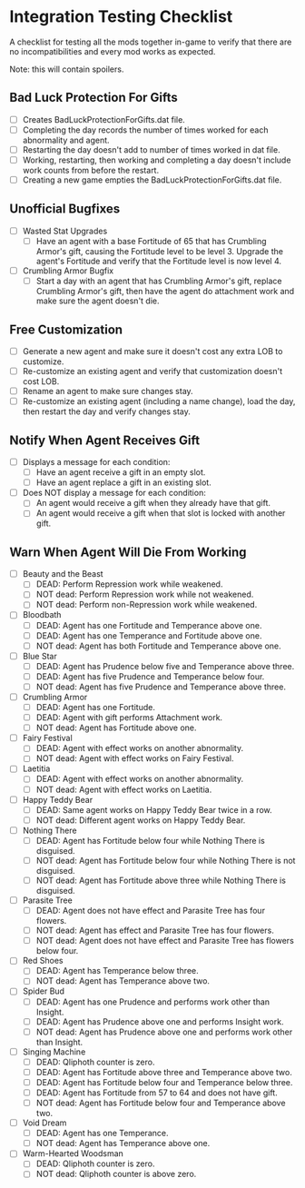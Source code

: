 # Integration Testing Checklist

A checklist for testing all the mods together in-game to verify that there are no incompatibilities and every mod works
as expected.

Note: this will contain spoilers.

## Bad Luck Protection For Gifts

- [ ] Creates BadLuckProtectionForGifts.dat file.
- [ ] Completing the day records the number of times worked for each abnormality and agent.
- [ ] Restarting the day doesn't add to number of times worked in dat file.
- [ ] Working, restarting, then working and completing a day doesn't include work counts from before the restart.
- [ ] Creating a new game empties the BadLuckProtectionForGifts.dat file.

## Unofficial Bugfixes

- [ ] Wasted Stat Upgrades
    - [ ] Have an agent with a base Fortitude of 65 that has Crumbling Armor's gift, causing the Fortitude level to be
      level 3. Upgrade the agent's Fortitude and verify that the Fortitude level is now level 4.
- [ ] Crumbling Armor Bugfix
    - [ ] Start a day with an agent that has Crumbling Armor's gift, replace Crumbling Armor's gift, then have the agent
      do attachment work and make sure the agent doesn't die.

## Free Customization

- [ ] Generate a new agent and make sure it doesn't cost any extra LOB to customize.
- [ ] Re-customize an existing agent and verify that customization doesn't cost LOB.
- [ ] Rename an agent to make sure changes stay.
- [ ] Re-customize an existing agent (including a name change), load the day, then restart the day and verify changes
  stay.

## Notify When Agent Receives Gift

- [ ] Displays a message for each condition:
    - [ ] Have an agent receive a gift in an empty slot.
    - [ ] Have an agent replace a gift in an existing slot.
- [ ] Does NOT display a message for each condition:
    - [ ] An agent would receive a gift when they already have that gift.
    - [ ] An agent would receive a gift when that slot is locked with another gift.

## Warn When Agent Will Die From Working

- [ ] Beauty and the Beast
    - [ ] DEAD: Perform Repression work while weakened.
    - [ ] NOT dead: Perform Repression work while not weakened.
    - [ ] NOT dead: Perform non-Repression work while weakened.
- [ ] Bloodbath
    - [ ] DEAD: Agent has one Fortitude and Temperance above one.
    - [ ] DEAD: Agent has one Temperance and Fortitude above one.
    - [ ] NOT dead: Agent has both Fortitude and Temperance above one.
- [ ] Blue Star
    - [ ] DEAD: Agent has Prudence below five and Temperance above three.
    - [ ] DEAD: Agent has five Prudence and Temperance below four.
    - [ ] NOT dead: Agent has five Prudence and Temperance above three.
- [ ] Crumbling Armor
    - [ ] DEAD: Agent has one Fortitude.
    - [ ] DEAD: Agent with gift performs Attachment work.
    - [ ] NOT dead: Agent has Fortitude above one.
- [ ] Fairy Festival
    - [ ] DEAD: Agent with effect works on another abnormality.
    - [ ] NOT dead: Agent with effect works on Fairy Festival.
- [ ] Laetitia
    - [ ] DEAD: Agent with effect works on another abnormality.
    - [ ] NOT dead: Agent with effect works on Laetitia.
- [ ] Happy Teddy Bear
    - [ ] DEAD: Same agent works on Happy Teddy Bear twice in a row.
    - [ ] NOT dead: Different agent works on Happy Teddy Bear.
- [ ] Nothing There
    - [ ] DEAD: Agent has Fortitude below four while Nothing There is disguised.
    - [ ] NOT dead: Agent has Fortitude below four while Nothing There is not disguised.
    - [ ] NOT dead: Agent has Fortitude above three while Nothing There is disguised.
- [ ] Parasite Tree
    - [ ] DEAD: Agent does not have effect and Parasite Tree has four flowers.
    - [ ] NOT dead: Agent has effect and Parasite Tree has four flowers.
    - [ ] NOT dead: Agent does not have effect and Parasite Tree has flowers below four.
- [ ] Red Shoes
    - [ ] DEAD: Agent has Temperance below three.
    - [ ] NOT dead: Agent has Temperance above two.
- [ ] Spider Bud
    - [ ] DEAD: Agent has one Prudence and performs work other than Insight.
    - [ ] DEAD: Agent has Prudence above one and performs Insight work.
    - [ ] NOT dead: Agent has Prudence above one and performs work other than Insight.
- [ ] Singing Machine
    - [ ] DEAD: Qliphoth counter is zero.
    - [ ] DEAD: Agent has Fortitude above three and Temperance above two.
    - [ ] DEAD: Agent has Fortitude below four and Temperance below three.
    - [ ] DEAD: Agent has Fortitude from 57 to 64 and does not have gift.
    - [ ] NOT dead: Agent has Fortitude below four and Temperance above two.
- [ ] Void Dream
    - [ ] DEAD: Agent has one Temperance.
    - [ ] NOT dead: Agent has Temperance above one.
- [ ] Warm-Hearted Woodsman
    - [ ] DEAD: Qliphoth counter is zero.
    - [ ] NOT dead: Qliphoth counter is above zero.

